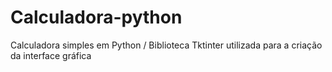 # Calculadora-python
Calculadora simples em Python / Biblioteca Tktinter utilizada para a criação da interface gráfica
